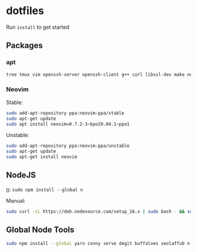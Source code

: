 # dotfiles

Run `install` to get started

## Packages

### apt
```sh
tree tmux vim openssh-server openssh-client g++ curl libssl-dev make net-tools
```

### Neovim
Stable:
```sh
sudo add-apt-repository ppa:neovim-ppa/stable
sudo apt-get update
sudo apt install neovim=0.7.2-3~bpo20.04.1~ppa1
```

Unstable:
```sh
sudo add-apt-repository ppa:neovim-ppa/unstable
sudo apt-get update
sudo apt-get install neovim
```

## NodeJS
[n](https://www.npmjs.com/package/n): `sudo npm install --global n`

Manual:
```sh
sudo curl -sL https://deb.nodesource.com/setup_16.x | sudo bash - && sudo apt-get install -y nodejs
```

## Global Node Tools
```sh
sudo npm install --global yarn conny serve degit buffaloes seolaffub n
```
